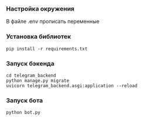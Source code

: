 ### Настройка окружения
В файле .env прописать переменные

### Установка библиотек
```
pip install -r requirements.txt
```

### Запуск бэкенда
```
cd telegram_backend
python manage.py migrate
uvicorn telegram_backend.asgi:application --reload
```
### Запуск бота
```
python bot.py
```